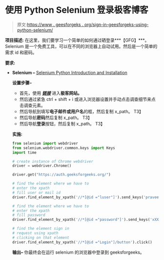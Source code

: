 # 使用 Python Selenium 登录极客博客

> 原文:[https://www . geesforgeks . org/sign-in-geesforgeks-using-python-selenium/](https://www.geeksforgeeks.org/sign-in-geeksforgeeks-using-python-selenium/)

**项目描述:**
在这里，我们要学习一个简单的如何通过硒登录***【GFG】***。Selenium 是一个免费工具，可以在不同的浏览器上自动试用。然后是一个简单的需求 id 和密码。

**要求:**

*   **Selenium –** [Selenium Python Introduction and Installation](https://www.geeksforgeeks.org/selenium-python-introduction-and-installation/)

    **设置步骤–**

    *   首先，使用 [***<u>链接</u>***](https://auth.geeksforgeeks.org/) 进入**极客网站。**
    *   然后通过紧急 ctrl + shift + i 或进入浏览器设置并手动点击调查细节来点击调查元素。
    *   然后导航到填写**电子邮件或用户名**的框，然后复制 x_path。
        T3】
    *   然后导航**密码**然后复制 x_path。
        T3】
    *   然后导航**登录**按钮，然后复制 x_path。
        T3】

    **实施:**

    ```py
    from selenium import webdriver
    from selenium.webdriver.common.keys import Keys
    import time

    # create instance of Chrome webdriver
    driver = webdriver.Chrome() 

    driver.get("https://auth.geeksforgeeks.org/")

    # find the element where we have to 
    # enter the xpath
    # fill user or mail id
    driver.find_element_by_xpath('//*[@id ="luser"]').send_keys('praveeny182')

    # find the element where we have to 
    # enter the xpath
    # fill password
    driver.find_element_by_xpath('//*[@id ="password"]').send_keys('xXXXXX')

    # find the element sign in 
    # request using xpath 
    # clicking on that element 
    driver.find_element_by_xpath('//*[@id ="Login"]/button').click()

    ```

    **输出–**
    你最终会在运行 selenium 的浏览器中登录到 geeksforgeeks。